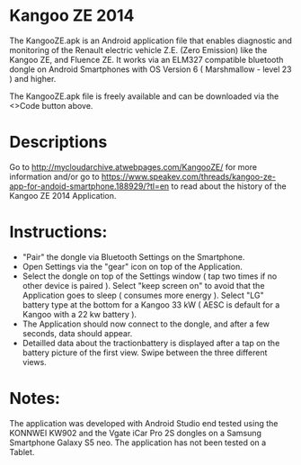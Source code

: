 # Kangoo ZE 2014

The KangooZE.apk is an Android application file that enables diagnostic and monitoring of the Renault electric vehicle Z.E. (Zero Emission) like the Kangoo ZE, and Fluence ZE.  It works via an ELM327 compatible bluetooth dongle on Android Smartphones with OS Version 6 ( Marshmallow - level 23 ) and higher.

The KangooZE.apk file is freely available and can be downloaded via the <>Code button above.



# Descriptions

Go to http://mycloudarchive.atwebpages.com/KangooZE/ for more information and/or go to  https://www.speakev.com/threads/kangoo-ze-app-for-andoid-smartphone.188929/?tl=en to read about the history of the Kangoo ZE 2014 Application. 



Instructions:
============

- "Pair" the dongle via Bluetooth Settings on the Smartphone.
- Open Settings via the "gear" icon on top of the Application.
- Select the dongle on top of the Settings window ( tap two times if no other device is paired ). 
  Select "keep screen on" to avoid that the Application goes to sleep ( consumes more energy ). 
  Select "LG" battery type at the bottom for a Kangoo 33 kW  ( AESC is default for a Kangoo with a 22 kw battery ). 
- The Application should now connect to the dongle, and after a few seconds, data should appear.
- Detailled data about the tractionbattery is displayed after a tap on the battery picture 
  of the first view. Swipe between the three different views.


Notes:
=====


The application was developed with Android Studio end tested using the KONNWEI KW902 and the Vgate iCar Pro 2S dongles on a Samsung Smartphone Galaxy S5 neo.  The application has not been tested on a Tablet. 
  
